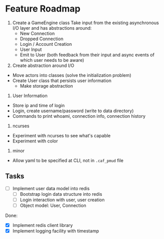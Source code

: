 # Feature Roadmap

1. Create a GameEngine class
  Take input from the existing asynchronous I/O layer and has abstractions around:
    - New Connection
    - Dropped Connection
    - Login / Account Creation
    - User Input
    - Emit to User (both feedback from their input and async events of which user needs to be aware)
1. Create abstraction around I/O
  - Move actors into classes (solve the initialization problem)
  - Create User class that persists user information
    - Make storage abstraction
1. User Information
  -  Store ip and time of login
  -  Login, create username/password (write to data directory) 
  -  Commands to print whoami, connection info, connection history
1. ncurses
  - Experiment with ncurses to see what's capable
  - Experiment with color
1. minor
  - Allow yaml to be specified at CLI, not in `.caf_pmud` file

## Tasks

- [ ] Implement user data model into redis
  - [ ] Bootstrap login data structure into redis
  - [ ] Login interaction with user, user creation
  - [ ] Object model: User, Connection

Done:

- [x] Implement redis client library
- [x] Implement logging facility with timestamp